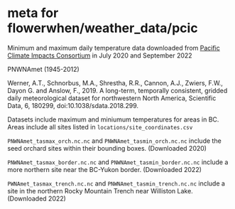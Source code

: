 # meta for flowerwhen/weather_data/pcic

Minimum and maximum daily temperature data downloaded from [Pacific Climate Impacts Consortium](https://www.pacificclimate.org/data/daily-gridded-meteorological-datasets) in July 2020 and September 2022

PNWNAmet (1945-2012)

Werner, A.T., Schnorbus, M.A., Shrestha, R.R., Cannon, A.J., Zwiers, F.W., Dayon G. and Anslow, F., 2019. A long-term, temporally consistent, gridded daily meteorological dataset for northwestern North America, Scientific Data, 6, 180299, doi:10.1038/sdata.2018.299.

Datasets include maximum and miniumum temperatures for areas in BC. Areas include all sites listed in `locations/site_coordinates.csv`

`PNWNAmet_tasmax_orch.nc.nc` and `PNWNAmet_tasmin_orch.nc.nc` include the seed orchard sites within their bounding boxes. (Downloaded 2020)

`PNWNAmet_tasmax_border.nc.nc` and `PNWNAmet_tasmin_border.nc.nc` include a more northern site near the BC-Yukon border. (Downloaded 2022)

`PWNAmet_tasmax_trench.nc.nc` and `PNWNAmet_tasmin_trench.nc.nc` include a site in the northern Rocky Mountain Trench near Williston Lake. (Downloaded 2022)